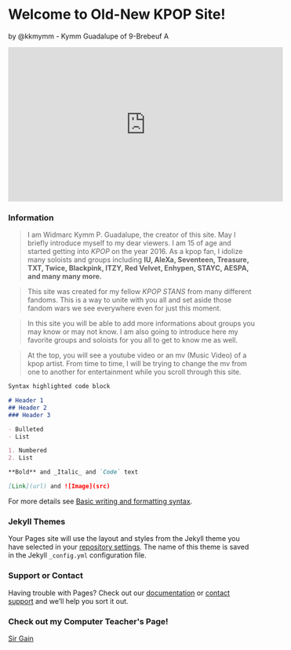 # Welcome to Old-New KPOP Site!
by @kkmymm - Kymm Guadalupe of 9-Brebeuf A

<iframe width="560" height="315" src="https://www.youtube.com/embed/grG41kS4MUA" title="YouTube video player" frameborder="0" allow="accelerometer; autoplay; clipboard-write; encrypted-media; gyroscope; picture-in-picture" allowfullscreen></iframe>


### Information


> I am Widmarc Kymm P. Guadalupe, the creator of this site. May I briefly introduce myself to my dear viewers. I am 15 of age and started getting into *KPOP* on the year 2016. As a kpop fan, I idolize many soloists and groups including **IU, AleXa, Seventeen, Treasure, TXT, Twice, Blackpink, ITZY, Red Velvet, Enhypen, STAYC, AESPA, and many many more.** 

> This site was created for my fellow *KPOP STANS* from many different fandoms. This is a way to unite with you all and set aside those fandom wars we see everywhere even for just this moment. 

> In this site you will be able to add more informations about groups you may know or may not know. I am also going to introduce here my favorite groups and soloists for you all to get to know me as well.

> At the top, you will see a youtube video or an mv (Music Video) of a kpop artist. From time to time, I will be trying to change the mv from one to another for entertainment while you scroll through this site. 

```markdown
Syntax highlighted code block

# Header 1
## Header 2
### Header 3

- Bulleted
- List

1. Numbered
2. List

**Bold** and _Italic_ and `Code` text

[Link](url) and ![Image](src)
```

For more details see [Basic writing and formatting syntax](https://docs.github.com/en/github/writing-on-github/getting-started-with-writing-and-formatting-on-github/basic-writing-and-formatting-syntax).

### Jekyll Themes

Your Pages site will use the layout and styles from the Jekyll theme you have selected in your [repository settings](https://github.com/kkmymm/kkmymm.github.io/settings/pages). The name of this theme is saved in the Jekyll `_config.yml` configuration file.

### Support or Contact

Having trouble with Pages? Check out our [documentation](https://docs.github.com/categories/github-pages-basics/) or [contact support](https://support.github.com/contact) and we’ll help you sort it out.

### Check out my Computer Teacher's Page!

[Sir Gain](https://641n.github.io/)
